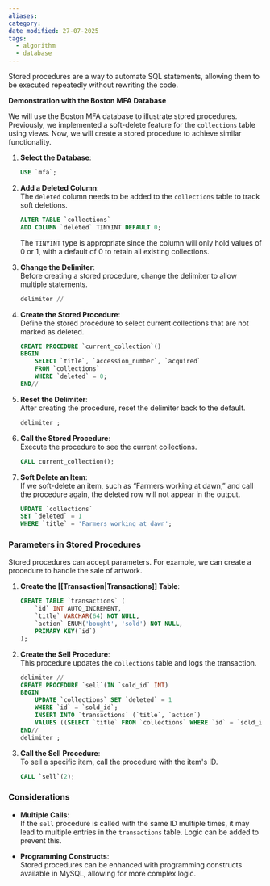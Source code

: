 ```yaml
---
aliases: 
category: 
date modified: 27-07-2025
tags:
  - algorithm
  - database
---
```

Stored procedures are a way to automate SQL statements, allowing them to be executed repeatedly without rewriting the code.

**Demonstration with the Boston MFA Database**  

We will use the Boston MFA database to illustrate stored procedures. Previously, we implemented a soft-delete feature for the `collections` table using views. Now, we will create a stored procedure to achieve similar functionality.

1. **Select the Database**:
   ```sql
   USE `mfa`;
   ```

2. **Add a Deleted Column**:  
   The `deleted` column needs to be added to the `collections` table to track soft deletions.
   ```sql
   ALTER TABLE `collections` 
   ADD COLUMN `deleted` TINYINT DEFAULT 0;
   ```
   The `TINYINT` type is appropriate since the column will only hold values of 0 or 1, with a default of 0 to retain all existing collections.

3. **Change the Delimiter**:  
   Before creating a stored procedure, change the delimiter to allow multiple statements.
   ```sql
   delimiter //
   ```

4. **Create the Stored Procedure**:  
   Define the stored procedure to select current collections that are not marked as deleted.
   ```sql
   CREATE PROCEDURE `current_collection`()
   BEGIN
       SELECT `title`, `accession_number`, `acquired` 
       FROM `collections` 
       WHERE `deleted` = 0;
   END//
   ```

5. **Reset the Delimiter**:  
   After creating the procedure, reset the delimiter back to the default.
   ```sql
   delimiter ;
   ```

6. **Call the Stored Procedure**:  
   Execute the procedure to see the current collections.
   ```sql
   CALL current_collection();
   ```

7. **Soft Delete an Item**:  
   If we soft-delete an item, such as “Farmers working at dawn,” and call the procedure again, the deleted row will not appear in the output.
   ```sql
   UPDATE `collections` 
   SET `deleted` = 1 
   WHERE `title` = 'Farmers working at dawn';
   ```

### Parameters in Stored Procedures

Stored procedures can accept parameters. For example, we can create a procedure to handle the sale of artwork.

1. **Create the [[Transaction|Transactions]] Table**:
   ```sql
   CREATE TABLE `transactions` (
       `id` INT AUTO_INCREMENT,
       `title` VARCHAR(64) NOT NULL,
       `action` ENUM('bought', 'sold') NOT NULL,
       PRIMARY KEY(`id`)
   );
   ```

2. **Create the Sell Procedure**:  
   This procedure updates the `collections` table and logs the transaction.
   ```sql
   delimiter //
   CREATE PROCEDURE `sell`(IN `sold_id` INT)
   BEGIN
       UPDATE `collections` SET `deleted` = 1 
       WHERE `id` = `sold_id`;
       INSERT INTO `transactions` (`title`, `action`)
       VALUES ((SELECT `title` FROM `collections` WHERE `id` = `sold_id`), 'sold');
   END//
   delimiter ;
   ```

3. **Call the Sell Procedure**:  
   To sell a specific item, call the procedure with the item's ID.
   ```sql
   CALL `sell`(2);
   ```

### Considerations

- **Multiple Calls**:  
  If the `sell` procedure is called with the same ID multiple times, it may lead to multiple entries in the `transactions` table. Logic can be added to prevent this.

- **Programming Constructs**:  
  Stored procedures can be enhanced with programming constructs available in MySQL, allowing for more complex logic.
